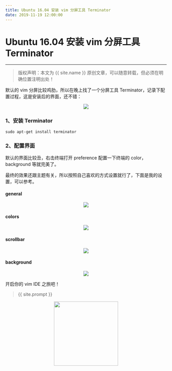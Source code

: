 ```yaml
---
title: Ubuntu 16.04 安装 vim 分屏工具 Terminator
date: 2019-11-19 12:00:00
---
```

# Ubuntu 16.04 安装 vim 分屏工具 Terminator
***
> 版权声明：本文为 {{ site.name }} 原创文章，可以随意转载，但必须在明确位置注明出处！

默认的 vim 分屏比较鸡肋，所以在晚上找了一个分屏工具 Terminator，记录下配置过程，这是安装后的界面，还不错：

<div  align="center">
<img src="https://dlonng.com/images/terminator/termin.png"/>
</div>

### 1、安装 Terminator
```
sudo apt-get install terminator
```
### 2、配置界面
默认的界面比较丑，右击终端打开 preference 配置一下终端的 color，background 等就完美了。



最终的效果还跟主题有关，所以按照自己喜欢的方式设置就行了，下面是我的设置，可以参考。

#### general
<div  align="center">
<img src="https://dlonng.com/images/terminator/general.png"/>
</div>

#### colors
<div  align="center">
<img src="https://dlonng.com/images/terminator/colors.png"/>
</div>

#### scrollbar
<div  align="center">
<img src="https://dlonng.com/images/terminator/scrollbar.png"/>
</div>

#### background
<div  align="center">
<img src="https://dlonng.com/images/terminator/bkg.png"/>
</div>

开启你的 vim IDE 之旅吧！

> {{ site.prompt }}

<div  align="center">
<img src="https://dlonng.com/images/wechart.jpg" width = "200" height = "200"/>